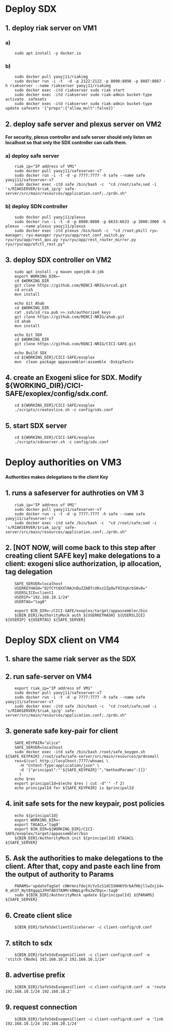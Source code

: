 # Deploy SDX

## 1. deploy riak server on VM1
### a) 

        sudo apt install -y docker.io

### b) 

        sudo docker pull yaoyj11/riakimg
        sudo docker run -i -t  -d -p 2122:2122 -p 8098:8098 -p 8087:8087 -h riakserver --name riakserver yaoyj11/riakimg
        sudo docker exec -itd riakserver sudo riak start
        sudo docker exec -itd riakserver sudo riak-admin bucket-type activate  safesets
        sudo docker exec -itd riakserver sudo riak-admin bucket-type update safesets '{"props":{"allow_mult":false}}'

## 2. deploy safe server and plexus server on VM2
#### For security, plexus controller and safe server should only listen on localhost so that only the SDX controller can calls them.
###  a) deploy safe server

        riak_ip="IP address of VM1"
        sudo docker pull yaoyj11/safeserver-v7
        sudo docker run -i -t -d -p 7777:7777 -h safe --name safe yaoyj11/safeserver-v7
        sudo docker exec -itd safe /bin/bash -c  "cd /root/safe;sed -i 's/RIAKSERVER/$riak_ip/g' safe-server/src/main/resources/application.conf;./prdn.sh"

###  b) deploy SDN controller

        sudo docker pull yaoyj11/plexus
        sudo docker run -i -t -d -p 8080:8080 -p 6633:6633 -p 3000:3000 -h plexus --name plexus yaoyj11/plexus
        sudo docker exec -itd plexus /bin/bash -c  "cd /root;pkill ryu-manager; ryu-manager ryu/ryu/app/rest_conf_switch.py ryu/ryu/app/rest_qos.py ryu/ryu/app/rest_router_mirror.py ryu/ryu/app/ofctl_rest.py"

## 3. deploy SDX controller on VM2

        sudo apt install -y maven openjdk-8-jdk
        export WORKING_DIR=~
        cd $WORKING_DIR
        git clone https://github.com/RENCI-NRIG/orca5.git
        cd orca5
        mvn install

        echo Git Ahab
        cd $WORKING_DIR
        cat .ssh/id_rsa.pub >>.ssh/authorized_keys
        git clone https://github.com/RENCI-NRIG/ahab.git
        cd ahab
        mvn install

        echo Git SDX
        cd $WORKING_DIR
        git clone https://github.com/RENCI-NRIG/CICI-SAFE.git
        
        echo Build SDX
        cd ${WORKING_DIR}/CICI-SAFE/exoplex
        mvn  clean package appassembler:assemble -DskipTests

## 4. create an Exogeni slice for SDX. Modify ${WORKING_DIR}/CICI-SAFE/exoplex/config/sdx.conf.

        cd ${WORKING_DIR}/CICI-SAFE/exoplex
        ./scripts/createslice.sh -c config/sdx.conf

## 5. start SDX server

        cd ${WORKING_DIR}/CICI-SAFE/exoplex
        ./scripts/sdxserver.sh -c config/sdx.conf


# Deploy authorities on VM3
#### Authorities makes delegations to the client Key

## 1. runs a safeserver for authroties on VM 3

        riak_ip="IP address of VM1"
        sudo docker pull yaoyj11/safeserver-v7
        sudo docker run -i -t -d -p 7777:7777 -h safe --name safe yaoyj11/safeserver-v7
        sudo docker exec -itd safe /bin/bash -c  "cd /root/safe;sed -i 's/RIAKSERVER/$riak_ip/g' safe-server/src/main/resources/application.conf;./prdn.sh"
        
## 2. [NOT NOW, will come back to this step after creating client SAFE key] make delegations to a client: exogeni slice authorization, ip allocation, tag delegation

        SAFE_SERVER=localhost
        USERKEYHASH="82fCYt8XXlNAJnDuZZABTcURxz2ZpOwT9IXq6rbSHv0="
        USERSLICE=client1
        USERIP="192.168.10.1/24"
        USERTAG="tag0"
        
        export BIN_DIR=~/CICI-SAFE/exoplex/target/appassembler/bin
        ${BIN_DIR}/AuthorityMock auth ${USERKEYHASH} ${USERSLICE} ${USERIP} ${USERTAG} ${SAFE_SERVER}


# Deploy SDX client on VM4

## 1. share the same riak server as the SDX

## 2. run safe-server on VM4

        export riak_ip="IP address of VM1"
        sudo docker pull yaoyj11/safeserver-v7
        sudo docker run -i -t -d -p 7777:7777 -h safe --name safe yaoyj11/safeserver-v7
        sudo docker exec -itd safe /bin/bash -c  "cd /root/safe;sed -i 's/RIAKSERVER/$riak_ip/g' safe-server/src/main/resources/application.conf;./prdn.sh"

## 3. generate safe key-pair for client

        SAFE_KEYPAIR="alice"
        SAFE_SERVER=localhost
        sudo docker exec -itd safe /bin/bash /root/safe_keygen.sh ${SAFE_KEYPAIR} /root/safe/safe-server/src/main/resources/prdnsmall
        res=$(curl http://localhost:7777/whoami \
          -H "Cntent-Type:application/json" \
          -d '{"principal":"'${SAFE_KEYPAIR}'","methodParams":[]}'
          )
        echo $res
        export principalId=$(echo $res | cut -d"'" -f 2)
        echo principalId for ${SAFE_KEYPAIR} is $principalId

## 4. init safe sets for the new keypair, post policies

        echo ${principalId}
        export WORKING_DIR=~
        export TAGACL='tag0'
        export BIN_DIR=${WORKING_DIR}/CICI-SAFE/exoplex/target/appassembler/bin
        ${BIN_DIR}/AuthorityMock init ${principalId} $TAGACL ${SAFE_SERVER}

## 5. Ask the authorities to make delegations to the client. After that, copy and paste each line from the output of authority to Params

        PARAMS='updateTagSet c0WrmnifdojXcYv5zS1dCSSHHKY9rbAfHbjllwZxj14= 0_ah37_Nyt8Xgqq1JFHfAD3TA9Mrx0WpLgrRx2w7Dgc=:tag0'
        sudo ${BIN_DIR}/AuthorityMock update ${principalId} ${PARAMS} ${SAFE_SERVER}

## 6. Create client slice

        ${BIN_DIR}/SafeSdxClientSliceServer -c client-config/c0.conf

## 7. stitch to sdx

        ${BIN_DIR}/SafeSdxExogeniClient -c client-config/c0.conf -e 'stitch CNode1 192.168.10.2 192.168.10.1/24'

## 8. advertise prefix

        ${BIN_DIR}/SafeSdxExogeniClient -c client-config/c0.conf -e 'route 192.168.10.1/24 192.168.10.2'

## 9. request connection

        ${BIN_DIR}/SafeSdxExogeniClient -c client-config/c0.conf -e 'link 192.168.10.1/24 192.168.20.1/24'

